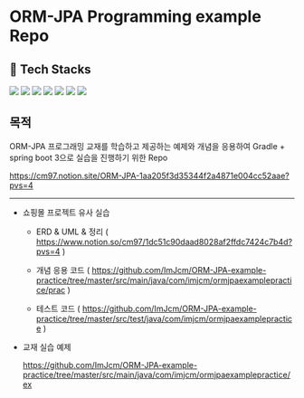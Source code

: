 # ORM-JPA Programming example Repo

## 📕 Tech Stacks ##
<div align= "left">
<img src="https://img.shields.io/badge/intelliJ-F80000?style=flat&logo=IntelliJ IDEA&logoColor=black">
<img src="https://img.shields.io/badge/Java 17-007396?style=flat&logo=Java&logoColor=white">
<img src="https://img.shields.io/badge/gradle 8-02303A?style=flat&logo=gradle&logoColor=white">
<img src="https://img.shields.io/badge/SpringBoot 3.2.5-6db33f?style=flat&logo=springBoot&logoColor=white">
<img src="https://img.shields.io/badge/Spring Data Jpa-EB5424?style=flat&logo=oauth&logoColor=white">
<img src="https://img.shields.io/badge/junit5-25A162?style=flat&logo=junit5&logoColor=white">
<img src="https://img.shields.io/badge/MySql 8-4479a1?style=flat&logo=mysql&logoColor=white">
</div>

## 목적
ORM-JPA 프로그래밍 교재를 학습하고 제공하는 예제와 개념을 응용하여 Gradle + spring boot 3으로 실습을 진행하기 위한 Repo

https://cm97.notion.site/ORM-JPA-1aa205f3d35344f2a4871e004cc52aae?pvs=4

***
- 쇼핑몰 프로젝트 유사 실습
  
  - ERD & UML & 정리 ( https://www.notion.so/cm97/1dc51c90daad8028af2ffdc7424c7b4d?pvs=4 )

  - 개념 응용 코드 ( https://github.com/ImJcm/ORM-JPA-example-practice/tree/master/src/main/java/com/imjcm/ormjpaexamplepractice/prac )

  - 테스트 코드 ( https://github.com/ImJcm/ORM-JPA-example-practice/tree/master/src/test/java/com/imjcm/ormjpaexamplepractice )


- 교재 실습 예제

  https://github.com/ImJcm/ORM-JPA-example-practice/tree/master/src/main/java/com/imjcm/ormjpaexamplepractice/ex
